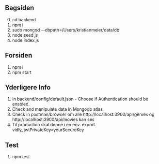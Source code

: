 ## Bagsiden

0. cd backend
1. npm i
2. sudo mongod --dbpath=/Users/kristianmeier/data/db
3. node seed.js
4. node index.js

## Forsiden

1. npm i
2. npm start

## Yderligere Info

1. In backend/config/default.json - Choose if Authentication should be enabled.
2. Check and manipulate data in Mongodb atlas
3. Check in postman/browser om alle http://localhost:3900/api/genres og http://localhost:3900/api/movies kan ses
4. Til production skal denne i en env. export vidly_jwtPrivateKey=yourSecureKey

## Test

1. npm test
